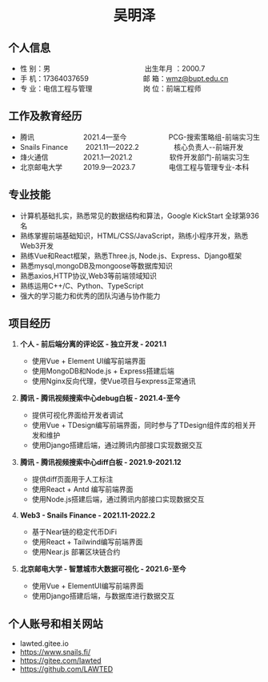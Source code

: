<center>
  <h1>吴明泽</h1>
</center>

## 个人信息 

* 性 别：男&emsp;&emsp;&emsp;&emsp;&emsp;&emsp;&emsp;&emsp;&emsp;&emsp;&emsp;&emsp;&ensp;&emsp;出生年月 ：2000.7  
* 手 机：17364037659 &emsp;&emsp;&emsp;&emsp;&emsp;&emsp;&ensp;&emsp;邮 箱：wmz@bupt.edu.cn
* 专 业：电信工程与管理 &emsp;&emsp;&emsp;&emsp;&emsp;&emsp;&emsp;岗 位：前端工程师

## 工作及教育经历

* 腾讯&emsp;&emsp;&emsp;&emsp;&emsp;&emsp;&ensp;&ensp;2021.4—至今&emsp;&emsp;&emsp;&emsp;&emsp;&emsp;PCG-搜索策略组-前端实习生
* Snails Finance&emsp;&emsp;&ensp;2021.11—2022.2&emsp;&emsp;&emsp;&emsp;&emsp;核心负责人--前端开发  
* 烽火通信&emsp;&emsp;&emsp;&emsp;&ensp;&ensp;2021.1—2021.2&emsp;&emsp;&emsp;&emsp;&emsp; 软件开发部门-前端实习生  
* 北京邮电大学&emsp;&emsp;&emsp;2019.9—2023.7&emsp;&emsp;&emsp;&emsp; &ensp;电信工程与管理专业-本科  

## 专业技能

* 计算机基础扎实，熟悉常见的数据结构和算法，Google KickStart 全球第936名
* 熟练掌握前端基础知识，HTML/CSS/JavaScript，熟练小程序开发，熟悉Web3开发
* 熟练Vue和React框架，熟悉Three.js, Node.js、Express、Django框架
* 熟悉mysql,mongoDB及mongoose等数据库知识
* 熟悉axios,HTTP协议,Web3等前端领域知识
* 熟练运用C++/C、Python、TypeScript
* 强大的学习能力和优秀的团队沟通与协作能力

## 项目经历

1. **个人 - 前后端分离的评论区 - 独立开发 - 2021.1**
   
    * 使用Vue + Element UI编写前端界面
    * 使用MongoDB和Node.js + Express搭建后端
    * 使用Nginx反向代理，使Vue项目与express正常通讯
2. **腾讯 - 腾讯视频搜索中心debug白板 - 2021.4-至今**
    * 提供可视化界面给开发者调试
    * 使用Vue + TDesign编写前端界面，同时参与了TDesign组件库的相关开发和维护
    * 使用Django搭建后端，通过腾讯内部接口实现数据交互
3. **腾讯 - 腾讯视频搜索中心diff白板 - 2021.9-2021.12**
    * 提供diff页面用于人工标注
    * 使用React  + Antd 编写前端界面
    * 使用Node.js搭建后端，通过腾讯内部接口实现数据交互
4. **Web3 - Snails Finance - 2021.11-2022.2**
    * 基于Near链的稳定代币DiFi
    * 使用React + Tailwind编写前端界面
    * 使用Near.js 部署区块链合约
5. **北京邮电大学 - 智慧城市大数据可视化 - 2021.6-至今**
    * 使用Vue + ElementUI编写前端界面
    * 使用Django搭建后端，与数据库进行数据交互

## 个人账号和相关网站
* lawted.gitee.io
* https://www.snails.fi/
* https://gitee.com/lawted
* https://github.com/LAWTED
